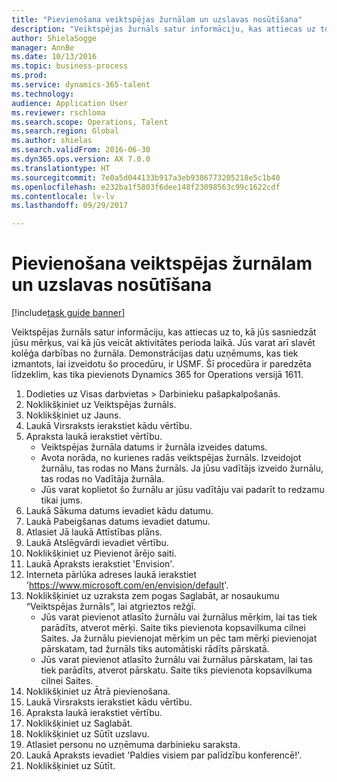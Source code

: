 ```yaml
--- 
title: "Pievienošana veiktspējas žurnālam un uzslavas nosūtīšana"
description: "Veiktspējas žurnāls satur informāciju, kas attiecas uz to, kā jūs sasniedzāt jūsu mērķus, vai kā jūs veicāt aktivitātes perioda laikā."
author: ShielaSogge
manager: AnnBe
ms.date: 10/13/2016
ms.topic: business-process
ms.prod: 
ms.service: dynamics-365-talent
ms.technology: 
audience: Application User
ms.reviewer: rschloma
ms.search.scope: Operations, Talent
ms.search.region: Global
ms.author: shielas
ms.search.validFrom: 2016-06-30
ms.dyn365.ops.version: AX 7.0.0
ms.translationtype: HT
ms.sourcegitcommit: 7e0a5d044133b917a3eb9386773205218e5c1b40
ms.openlocfilehash: e232ba1f5803f6dee148f23098563c99c1622cdf
ms.contentlocale: lv-lv
ms.lasthandoff: 09/29/2017

---
```

# <a name="add-to-your-performance-journal-and-send-praise-to-someone"></a>Pievienošana veiktspējas žurnālam un uzslavas nosūtīšana

[!include[task guide banner](../../includes/task-guide-banner.md)]

Veiktspējas žurnāls satur informāciju, kas attiecas uz to, kā jūs sasniedzāt jūsu mērķus, vai kā jūs veicāt aktivitātes perioda laikā. Jūs varat arī slavēt kolēģa darbības no žurnāla. Demonstrācijas datu uzņēmums, kas tiek izmantots, lai izveidotu šo procedūru, ir USMF. Šī procedūra ir paredzēta līdzeklim, kas tika pievienots Dynamics 365 for Operations versijā 1611.

1. Dodieties uz Visas darbvietas > Darbinieku pašapkalpošanās.
2. Noklikšķiniet uz Veiktspējas žurnāls.
3. Noklikšķiniet uz Jauns.
4. Laukā Virsraksts ierakstiet kādu vērtību.
5. Apraksta laukā ierakstiet vērtību.
    * Veiktspējas žurnāla datums ir žurnāla izveides datums.  
    * Avota norāda, no kurienes radās veiktspējas žurnāls. Izveidojot žurnālu, tas rodas no Mans žurnāls. Ja jūsu vadītājs izveido žurnālu, tas rodas no Vadītāja žurnāla.  
    * Jūs varat koplietot šo žurnālu ar jūsu vadītāju vai padarīt to redzamu tikai jums.  
6. Laukā Sākuma datums ievadiet kādu datumu.
7. Laukā Pabeigšanas datums ievadiet datumu.
8. Atlasiet Jā laukā Attīstības plāns.
9. Laukā Atslēgvārdi ievadiet vērtību.
10. Noklikšķiniet uz Pievienot ārējo saiti.
11. Laukā Apraksts ierakstiet 'Envision'.
12. Interneta pārlūka adreses laukā ierakstiet 'https://www.microsoft.com/en/envision/default'.
13. Noklikšķiniet uz uzraksta zem pogas Saglabāt, ar nosaukumu “Veiktspējas žurnāls”, lai atgrieztos režģī.
    * Jūs varat pievienot atlasīto žurnālu vai žurnālus mērķim, lai tas tiek parādīts, atverot mērķi. Saite tiks pievienota kopsavilkuma cilnei Saites. Ja žurnālu pievienojat mērķim un pēc tam mērķi pievienojat pārskatam, tad žurnāls tiks automātiski rādīts pārskatā.  
    * Jūs varat pievienot atlasīto žurnālu vai žurnālus pārskatam, lai tas tiek parādīts, atverot pārskatu.    Saite tiks pievienota kopsavilkuma cilnei Saites.  
14. Noklikšķiniet uz Ātrā pievienošana.
15. Laukā Virsraksts ierakstiet kādu vērtību.
16. Apraksta laukā ierakstiet vērtību.
17. Noklikšķiniet uz Saglabāt.
18. Noklikšķiniet uz Sūtīt uzslavu.
19. Atlasiet personu no uzņēmuma darbinieku saraksta.
20. Laukā Apraksts ievadiet 'Paldies visiem par palīdzību konferencē!'.
21. Noklikšķiniet uz Sūtīt.



